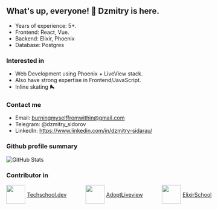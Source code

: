 ## What's up, everyone! 👋 Dzmitry is here.

- Years of experience: 5+.
- Frontend: React, Vue.
- Backend: Elixir, Phoenix
- Database: Postgres

### Interested in

- Web Development using Phoenix + LiveView stack.
- Also have strong expertise in Frontend/JavaScript.
- Inline skating 🛼

### Contact me

- Email: burningmyselffromwithin@gmail.com
- Telegram: @dzmitry_sidorov
- LinkedIn: https://www.linkedin.com/in/dzmitry-sidarau/

### Github profile summary

![GitHub Stats](https://github-readme-stats.vercel.app/api?username=dmitry-sidorov&theme=dark&show_icons=true&hide_border=true&count_private=true)

### Contributor in

<div style="display: flex; gap: 50px;">
  <a href="https://github.com/danielbergholz/techschool.dev" style="display: flex; align-items: center; gap: 5px; width: fit-content;">
    <img src="https://ucarecdn.com/0c601611-edbf-4c11-a03c-b24460223e5e/" style="width: 50px; height: 50px;" />
    Techschool.dev
  </a>
  <a href="https://github.com/adopt-liveview/adopt-liveview" style="display: flex; align-items: center; gap: 5px; width: fit-content;">
    <img src="https://avatars.githubusercontent.com/u/166174744?s=200&v=4" style="width: 50px; height: 50px;" />
    AdoptLiveview
  </a>
  <a href="https://github.com/elixirschool/elixirschool" style="display: flex; align-items: center; gap: 5px; width: fit-content;">
    <img src="https://avatars.githubusercontent.com/u/17727647?s=200&v=4" style="width: 50px; height: 50px;" />
    ElixirSchool
  </a>
</div>

<!--
**dmitry-sidorov/dmitry-sidorov** is a ✨ _special_ ✨ repository because its `README.md` (this file) appears on your GitHub profile.

Here are some ideas to get you started:

- 🔭 I’m currently working on ...
- 🌱 I’m currently learning ...
- 👯 I’m looking to collaborate on ...
- 🤔 I’m looking for help with ...
- 💬 Ask me about ...
- 📫 How to reach me: ...
- 😄 Pronouns: ...
- ⚡ Fun fact: ...
-->
